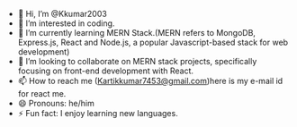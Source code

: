 - 👋 Hi, I’m @Kkumar2003
- 👀 I’m interested in coding.
- 🌱 I’m currently learning MERN Stack.(MERN refers to MongoDB, Express.js, React and Node.js, a popular Javascript-based stack for web development)
- 💞️ I’m looking to collaborate on MERN stack projects, specifically focusing on front-end development with React.
- 📫 How to reach me (Kartikkumar7453@gmail.com)here is my e-mail id for react me.
- 😄 Pronouns: he/him
- ⚡ Fun fact: I enjoy learning new languages.

<!---
Kkumar2003/Kkumar2003 is a ✨ special ✨ repository because its `README.md` (this file) appears on your GitHub profile.
You can click the Preview link to take a look at your changes.
--->
